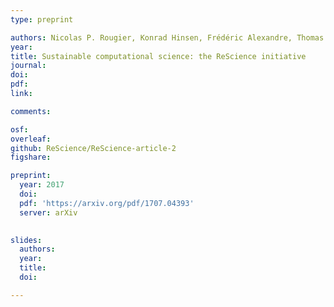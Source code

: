 ```yaml
---
type: preprint

authors: Nicolas P. Rougier, Konrad Hinsen, Frédéric Alexandre, Thomas Arildsen, Lorena Barba, Fabien C. Y. Benureau, C. Titus Brown, Pierre de Buyl, Ozan Caglayan, Andrew P. Davison, Marc André Delsuc, Georgios Detorakis, Alexandra K. Diem, Damien Drix, Pierre Enel, Benoît Girard, <b>Olivia Guest</b>, Matt G. Hall, Rafael Neto Henriques, Xavier Hinaut, Kamil S Jaron, Mehdi Khamassi, Almar Klein, Tiina Manninen, Pietro Marchesi, Dan McGlinn, Christoph Metzner, Owen L. Petchey, Hans Ekkehard Plesser, Timothée Poisot, Karthik Ram, Yoav Ram, Etienne Roesch, Cyrille Rossant, Vahid Rostami, Aaron Shifman, Joseph Stachelek, Marcel Stimberg, Frank Stollmeier, Federico Vaggi, Guillaume Viejo, Julien Vitay, Anya Vostinar, Roman Yurchak, Tiziano Zito
year: 
title: Sustainable computational science: the ReScience initiative
journal: 
doi: 
pdf: 
link: 

comments:

osf: 
overleaf: 
github: ReScience/ReScience-article-2
figshare: 

preprint: 
  year: 2017
  doi: 
  pdf: 'https://arxiv.org/pdf/1707.04393'
  server: arXiv

  
slides:
  authors:  
  year: 
  title: 
  doi: 

---
```

